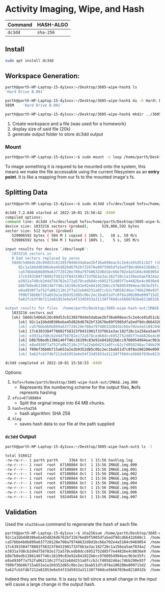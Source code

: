 # Activity Imaging, Wipe, and Hash
| Command | HASH-ALGO |
| ------- | --------- |
| `dc3dd` | `sha-256` | 

## Install
```bash session
sudo apt install dc3dd
```

## Workspace Generation:
```bash session
parth@parth-HP-Laptop-15-dy1xxx:~/Desktop/3605-wipe-hash$ ls
'Hard Drive B.001'

parth@parth-HP-Laptop-15-dy1xxx:~/Desktop/3605-wipe-hash$ du -h Hard\ Drive\ B.001 
505M	'Hard Drive B.001'

parth@parth-HP-Laptop-15-dy1xxx:~/Desktop/3605-wipe-hash$ mkdir ../3605-wipe-hash-out
```

1. Create workspace and a file (was used for a homework)
2. display size of said file (20k)
3. generate output folder to store dc3dd output

### Mount
```bash session
parth@parth-HP-Laptop-15-dy1xxx:~$ sudo mount -o loop /home/parth/Desktop/3605-wipe-hash/Hard\ Drive\ B.001 /mnt/DRIVE-B_3605/
```

To image something it is requred to be mounted onto the system, this means we make the file accessable using the current filesystem as an **entry point**. It is like a mapping from our fs to the mounted image's fs.  

## Splitting Data
```bash session
parth@parth-HP-Laptop-15-dy1xxx:~$ sudo dc3dd if=/dev/loop6 hofs=/home/parth/Desktop/3605-wipe-hash-out/IMAGE.img.000 ofsz=67108864 hash=sha256 hlog=/home/parth/Desktop/3605-wipe-hash-out/hashlog.log

dc3dd 7.2.646 started at 2022-10-01 15:56:42 -0400
compiled options:
command line: dc3dd if=/dev/loop6 hofs=/home/parth/Desktop/3605-wipe-hash-out/IMAGE.img.000 ofsz=67108864 hash=sha256 hlog=/home/parth/Desktop/3605-wipe-hash-out/hashlog.log
device size: 1033216 sectors (probed),      529,006,592 bytes
sector size: 512 bytes (probed)
   529006592 bytes ( 504 M ) copied ( 100% ),   10 s, 50 M/s                  
   529006592 bytes ( 504 M ) hashed ( 100% ),    5 s, 105 M/s                 

input results for device `/dev/loop6':
   1033216 sectors in
   0 bad sectors replaced by zeros
   58ddc5466dc26c89d53c61365f0dde5dabae2bf36a698eac5c2e4ce91d51cb27 (sha256)
      92c1a1bbdd0306eba45d826d6762bf32676e89f5905dfa5edf9dcd66432688c1, sectors 0 - 131071
      ca576bb4b6b899a637720120e708a79748632d8d1bc66e702e4a5104c0469054, sectors 131072 - 262143
      17c6393384f78802f58323f8431901f33f6b1e3ac182f20c1a156ea5aef834a2, sectors 262144 - 393215
      e3931a7d8cb2d4d756782e172a578cedb8dcc6952752d85f7e44826e4c0036e9, sectors 393216 - 524287
      b8b7b0edb1386146f746c16199c83e92e841022b6cc9760954994eac9b3e35fc, sectors 524288 - 655359
      e8a4930f7a752fa062110c2ffa22eb0d251a0fccb2cfd058246ac74bb290e93f, sectors 655360 - 786431
      f09bf36b0b715a653a1e2b9352d85c0bc2ec1bab51d7c0f8a100200e099715d2, sectors 786432 - 917503
      5a62fcb3fdb7212e81953e6e54f33d5933a31138f760dce5666703be8218032b, sectors 917504 - 1033215

output results for files `/home/parth/Desktop/3605-wipe-hash-out/IMAGE.img.000':
   1033216 sectors out
   [ok] 58ddc5466dc26c89d53c61365f0dde5dabae2bf36a698eac5c2e4ce91d51cb27 (sha256)
      [ok] 92c1a1bbdd0306eba45d826d6762bf32676e89f5905dfa5edf9dcd66432688c1, sectors 0 - 131071, `/home/parth/Desktop/3605-wipe-hash-out/IMAGE.img.000'
      [ok] ca576bb4b6b899a637720120e708a79748632d8d1bc66e702e4a5104c0469054, sectors 131072 - 262143, `/home/parth/Desktop/3605-wipe-hash-out/IMAGE.img.001'
      [ok] 17c6393384f78802f58323f8431901f33f6b1e3ac182f20c1a156ea5aef834a2, sectors 262144 - 393215, `/home/parth/Desktop/3605-wipe-hash-out/IMAGE.img.002'
      [ok] e3931a7d8cb2d4d756782e172a578cedb8dcc6952752d85f7e44826e4c0036e9, sectors 393216 - 524287, `/home/parth/Desktop/3605-wipe-hash-out/IMAGE.img.003'
      [ok] b8b7b0edb1386146f746c16199c83e92e841022b6cc9760954994eac9b3e35fc, sectors 524288 - 655359, `/home/parth/Desktop/3605-wipe-hash-out/IMAGE.img.004'
      [ok] e8a4930f7a752fa062110c2ffa22eb0d251a0fccb2cfd058246ac74bb290e93f, sectors 655360 - 786431, `/home/parth/Desktop/3605-wipe-hash-out/IMAGE.img.005'
      [ok] f09bf36b0b715a653a1e2b9352d85c0bc2ec1bab51d7c0f8a100200e099715d2, sectors 786432 - 917503, `/home/parth/Desktop/3605-wipe-hash-out/IMAGE.img.006'
      [ok] 5a62fcb3fdb7212e81953e6e54f33d5933a31138f760dce5666703be8218032b, sectors 917504 - 1033215, `/home/parth/Desktop/3605-wipe-hash-out/IMAGE.img.007'

dc3dd completed at 2022-10-01 15:56:53 -0400

```

Options:
1. `hofs=/home/parth/Desktop/3605-wipe-hash-out/IMAGE.img.000`
	+	Represents the numbering scheme for the output files, **h**ofs represnts hashing
2. `ofsz=67108864`
	+	Split the orginal image into $64$ MB chunks.
3. `hash=sha256`
	+	hash algorithm: $\text{SHA 256}$
4. `hlog`
	+	saves hash data to our file at the path supplied

### `dc3dd` Output
```bash session
parth@parth-HP-Laptop-15-dy1xxx:~/Desktop/3605-wipe-hash-out$ ls -l

total 516612
-rw-rw-r-- 1 parth parth     3364 Oct  1 15:56 hashlog.log
-rw-r--r-- 1 root  root  67108864 Oct  1 15:56 IMAGE.img.000
-rw-r--r-- 1 root  root  67108864 Oct  1 15:56 IMAGE.img.001
-rw-r--r-- 1 root  root  67108864 Oct  1 15:56 IMAGE.img.002
-rw-r--r-- 1 root  root  67108864 Oct  1 15:56 IMAGE.img.003
-rw-r--r-- 1 root  root  67108864 Oct  1 15:56 IMAGE.img.004
-rw-r--r-- 1 root  root  67108864 Oct  1 15:56 IMAGE.img.005
-rw-r--r-- 1 root  root  67108864 Oct  1 15:56 IMAGE.img.006
-rw-r--r-- 1 root  root  59244544 Oct  1 15:56 IMAGE.img.007
```

## Validation
Used the `sha256sum` command to regenerate the *hash* of each file.

```bash session
parth@parth-HP-Laptop-15-dy1xxx:~$ sha256sum /home/parth/Desktop/3605-wipe-hash-out/IMAGE.img.*
92c1a1bbdd0306eba45d826d6762bf32676e89f5905dfa5edf9dcd66432688c1  /home/parth/Desktop/3605-wipe-hash-out/IMAGE.img.000
ca576bb4b6b899a637720120e708a79748632d8d1bc66e702e4a5104c0469054  /home/parth/Desktop/3605-wipe-hash-out/IMAGE.img.001
17c6393384f78802f58323f8431901f33f6b1e3ac182f20c1a156ea5aef834a2  /home/parth/Desktop/3605-wipe-hash-out/IMAGE.img.002
e3931a7d8cb2d4d756782e172a578cedb8dcc6952752d85f7e44826e4c0036e9  /home/parth/Desktop/3605-wipe-hash-out/IMAGE.img.003
b8b7b0edb1386146f746c16199c83e92e841022b6cc9760954994eac9b3e35fc  /home/parth/Desktop/3605-wipe-hash-out/IMAGE.img.004
e8a4930f7a752fa062110c2ffa22eb0d251a0fccb2cfd058246ac74bb290e93f  /home/parth/Desktop/3605-wipe-hash-out/IMAGE.img.005
f09bf36b0b715a653a1e2b9352d85c0bc2ec1bab51d7c0f8a100200e099715d2  /home/parth/Desktop/3605-wipe-hash-out/IMAGE.img.006
5a62fcb3fdb7212e81953e6e54f33d5933a31138f760dce5666703be8218032b  /home/parth/Desktop/3605-wipe-hash-out/IMAGE.img.007
```

Indeed they are the same. It is easy to tell since a small change in the input will cause a large change in the output hash. 
